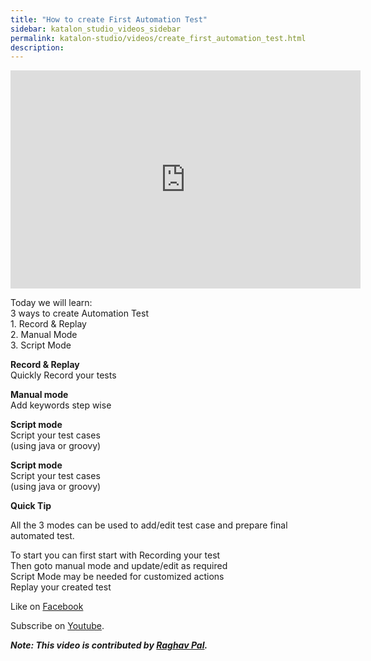 ```yaml
---
title: "How to create First Automation Test"
sidebar: katalon_studio_videos_sidebar
permalink: katalon-studio/videos/create_first_automation_test.html
description: 
---
```

<iframe src="https://www.youtube.com/embed/0COATg2BsCY?autoplay=1" width="560" height="349" frameborder="0" allowfullscreen="allowfullscreen">&nbsp;</iframe>

Today we will learn:  
3 ways to create Automation Test  
1\. Record & Replay  
2\. Manual Mode  
3\. Script Mode

**Record & Replay**  
Quickly Record your tests

**Manual mode**  
Add keywords step wise

**Script mode**  
Script your test cases  
(using java or groovy)

**Script mode**  
Script your test cases  
(using java or groovy)

**Quick Tip**

All the 3 modes can be used to add/edit test case and prepare final automated test.

To start you can first start with Recording your test  
Then goto manual mode and update/edit as required  
Script Mode may be needed for customized actions  
Replay your created test

Like on [Facebook](https://www.facebook.com/automationstepbystep/) 

Subscribe on [Youtube](https://www.youtube.com/channel/UCTt7pyY-o0eltq14glaG5dg).

**_Note: This video is contributed by [Raghav Pal](https://www.youtube.com/channel/UCTt7pyY-o0eltq14glaG5dg)._**